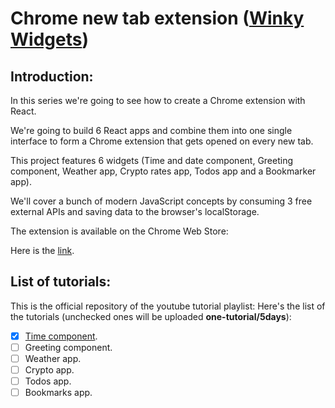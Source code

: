 # Chrome new tab extension ([Winky Widgets](https://chrome.google.com/webstore/detail/winky-widgets/mfgcpbcdabageodfebcphkcidhfgcghl))


## Introduction:
In this series we're going to see how to create a Chrome extension with React. 

We're going to build 6 React apps and combine them into one single interface to form a Chrome extension that gets opened on every new tab. 

This project features 6 widgets (Time and date component, Greeting component, Weather app, Crypto rates app, Todos app and a Bookmarker app).

We'll cover a bunch of modern JavaScript concepts by consuming 3 free external APIs and saving data to the browser's localStorage.

The extension is available on the Chrome Web Store:

Here is the [link](https://chrome.google.com/webstore/detail/winky-widgets/mfgcpbcdabageodfebcphkcidhfgcghl).

## List of tutorials:
This is the official repository of the youtube tutorial playlist:
Here's the list of the tutorials (unchecked ones will be uploaded **one-tutorial/5days**):

- [x] [Time component](https://www.youtube.com/watch?v=jWpqpUqb5rI). 
- [ ] Greeting component. 
- [ ] Weather app. 
- [ ] Crypto app. 
- [ ] Todos app. 
- [ ] Bookmarks app. 
